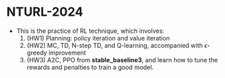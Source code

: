 # NTURL-2024

* This is the practice of RL technique, which involves:
    1. (HW1) Planning: policy iteration and value iteration
    2. (HW2) MC, TD, N-step TD, and Q-learning, accompanied with $\epsilon$-greedy improvement
    3. (HW3) A2C, PPO from **stable_baseline3**, and learn how to tune the rewards and penalties to train a good model.
